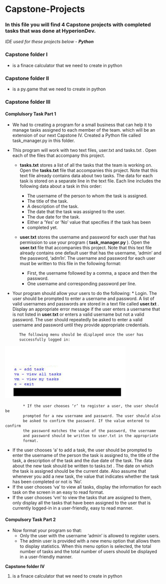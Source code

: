 # Capstone-Projects

### In this file you will find 4 Capstone projects with completed tasks that was done at HyperionDev.

_IDE used for these projects below - **Python**_

### **Capstone folder I**
* is a finace calculator that we need to create in python

### **Capstone folder II**
* is a py.game that we need to create in python

### **Capstone folder III**
#### Complulsory Task Part 1
* We had to creating a program for a small business that can
help it to manage tasks assigned to each member of the team. which will be an extension of our next Capstone IV.
Created a Python file called task_manager.py in this folder.

* This program will work with two text files, user.txt and tasks.txt . Open
each of the files that accompany this project.

    * **tasks.txt** stores a list of all the tasks that the team is working on.
      Open the **tasks.txt** file that accompanies this project. Note that this
      text file already contains data about two tasks. The data for each
      task is stored on a separate line in the text file. Each line includes
      the following data about a task in this order:

        * The username of the person to whom the task is assigned.
        *  The title of the task.
        *  A description of the task.
        *  The date that the task was assigned to the user.
        *  The due date for the task.
        *  Either a ‘Yes’ or ‘No’ value that specifies if the task has been
        *  completed yet.

     * **user.txt** stores the username and password for each user that has
      permission to use your program ( **task_manager.py** ). Open the
      **user.txt** file that accompanies this project. Note that this text file
      already contains one default user that has the username, ‘admin’
      and the password, ‘adm1n’. The username and password for each
      user must be written to this file in the following format:

        * First, the username followed by a comma, a space and then
            the password.
        * One username and corresponding password per line.
 


* Your program should allow your users to do the following:
        * Login. The user should be prompted to enter a username and
         password. A list of valid usernames and passwords are stored in a
         text file called **user.txt** . Display an appropriate error message if the
         user enters a username that is not listed in **user.txt** or enters a valid
         username but not a valid password. The user should repeatedly be
         asked to enter a valid username and password until they provide
         appropriate credentials.

         The following menu should be displayed once the user has
         successfully logged in:
         
![](Capstone%20Project%20III%20(Task%2020)/images/task.png)
            
            * If the user chooses ‘r’ to register a user, the user should be
            prompted for a new username and password. The user should also
            be asked to confirm the password. If the value entered to confirm
            the password matches the value of the password, the username
            and password should be written to user.txt in the appropriate
            format.

* If the user chooses ‘a’ to add a task, the user should be prompted to
enter the username of the person the task is assigned to, the title of
the task, a description of the task and the due date of the task. The
data about the new task should be written to tasks.txt . The date on
which the task is assigned should be the current date. Also assume
that whenever you add a new task, the value that indicates
whether the task has been completed or not is ‘No’.
* If the user chooses ‘va’ to view all tasks, display the information for
each task on the screen in an easy to read format.
* If the user chooses ‘vm’ to view the tasks that are assigned to them,
only display all the tasks that have been assigned to the user that is
currently logged-in in a user-friendly, easy to read manner.

#### Compulsory Task Part 2
* Now format your program so that:
   * Only the user with the username ‘admin’ is allowed to register
     users.
   * The admin user is provided with a new menu option that allows
     them to display statistics. When this menu option is selected, the
     total number of tasks and the total number of users should be
     displayed in a user-friendly manner.

**Capstone folder IV**
1. is a finace calculator that we need to create in python




